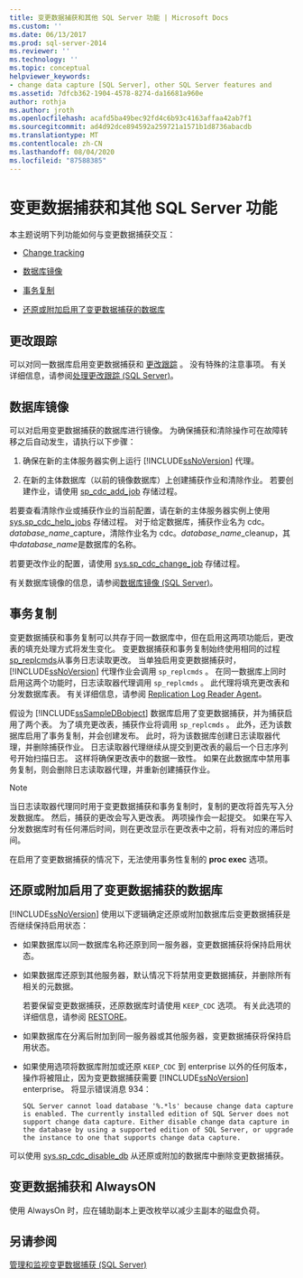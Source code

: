 ```yaml
---
title: 变更数据捕获和其他 SQL Server 功能 | Microsoft Docs
ms.custom: ''
ms.date: 06/13/2017
ms.prod: sql-server-2014
ms.reviewer: ''
ms.technology: ''
ms.topic: conceptual
helpviewer_keywords:
- change data capture [SQL Server], other SQL Server features and
ms.assetid: 7dfcb362-1904-4578-8274-da16681a960e
author: rothja
ms.author: jroth
ms.openlocfilehash: acafd5ba49bec92fd4c6b93c4163affaa42ab7f1
ms.sourcegitcommit: ad4d92dce894592a259721a1571b1d8736abacdb
ms.translationtype: MT
ms.contentlocale: zh-CN
ms.lasthandoff: 08/04/2020
ms.locfileid: "87588385"
---
```

# <a name="change-data-capture-and-other-sql-server-features"></a>变更数据捕获和其他 SQL Server 功能
  本主题说明下列功能如何与变更数据捕获交互：  
  
-   [Change tracking](#ChangeTracking)  
  
-   [数据库镜像](#DatabaseMirroring)  
  
-   [事务复制](#TransReplication)  
  
-   [还原或附加启用了变更数据捕获的数据库](#RestoreOrAttach)  
  
##  <a name="change-tracking"></a><a name="ChangeTracking"></a> 更改跟踪  
 可以对同一数据库启用变更数据捕获和 [更改跟踪](about-change-tracking-sql-server.md) 。 没有特殊的注意事项。 有关详细信息，请参阅[处理更改跟踪 (SQL Server)](work-with-change-tracking-sql-server.md)。  
  
##  <a name="database-mirroring"></a><a name="DatabaseMirroring"></a> 数据库镜像  
 可以对启用变更数据捕获的数据库进行镜像。 为确保捕获和清除操作可在故障转移之后自动发生，请执行以下步骤：  
  
1.  确保在新的主体服务器实例上运行 [!INCLUDE[ssNoVersion](../../includes/ssnoversion-md.md)] 代理。  
  
2.  在新的主体数据库（以前的镜像数据库）上创建捕获作业和清除作业。 若要创建作业，请使用 [sp_cdc_add_job](/sql/relational-databases/system-stored-procedures/sys-sp-cdc-add-job-transact-sql) 存储过程。  
  
 若要查看清除作业或捕获作业的当前配置，请在新的主体服务器实例上使用 [sys.sp_cdc_help_jobs](/sql/relational-databases/system-stored-procedures/sys-sp-cdc-help-jobs-transact-sql) 存储过程。 对于给定数据库，捕获作业名为 cdc。*database_name*_capture，清除作业名为 cdc。*database_name*_cleanup，其中*database_name*是数据库的名称。  
  
 若要更改作业的配置，请使用 [sys.sp_cdc_change_job](/sql/relational-databases/system-stored-procedures/sys-sp-cdc-change-job-transact-sql) 存储过程。  
  
 有关数据库镜像的信息，请参阅[数据库镜像 (SQL Server)](../../database-engine/database-mirroring/database-mirroring-sql-server.md)。  
  
##  <a name="transactional-replication"></a><a name="TransReplication"></a>事务复制  
 变更数据捕获和事务复制可以共存于同一数据库中，但在启用这两项功能后，更改表的填充处理方式将发生变化。 变更数据捕获和事务复制始终使用相同的过程 [sp_replcmds](/sql/relational-databases/system-stored-procedures/sp-replcmds-transact-sql)从事务日志读取更改。 当单独启用变更数据捕获时， [!INCLUDE[ssNoVersion](../../includes/ssnoversion-md.md)] 代理作业会调用 `sp_replcmds` 。 在同一数据库上同时启用这两个功能时，日志读取器代理调用 `sp_replcmds` 。 此代理将填充更改表和分发数据库表。 有关详细信息，请参阅 [Replication Log Reader Agent](../replication/agents/replication-log-reader-agent.md)。  
  
 假设为 [!INCLUDE[ssSampleDBobject](../../includes/sssampledbobject-md.md)] 数据库启用了变更数据捕获，并为捕获启用了两个表。 为了填充更改表，捕获作业将调用 `sp_replcmds` 。 此外，还为该数据库启用了事务复制，并会创建发布。 此时，将为该数据库创建日志读取器代理，并删除捕获作业。 日志读取器代理继续从提交到更改表的最后一个日志序列号开始扫描日志。 这样将确保更改表中的数据一致性。 如果在此数据库中禁用事务复制，则会删除日志读取器代理，并重新创建捕获作业。  
  
> [!NOTE]  
>  当日志读取器代理同时用于变更数据捕获和事务复制时，复制的更改将首先写入分发数据库。 然后，捕获的更改会写入更改表。 两项操作会一起提交。 如果在写入分发数据库时有任何滞后时间，则在更改显示在更改表中之前，将有对应的滞后时间。  
  
 在启用了变更数据捕获的情况下，无法使用事务性复制的 **proc exec** 选项。  
  
##  <a name="restoring-or-attaching-a-database-enabled-for-change-data-capture"></a><a name="RestoreOrAttach"></a>还原或附加启用了变更数据捕获的数据库  
 [!INCLUDE[ssNoVersion](../../includes/ssnoversion-md.md)] 使用以下逻辑确定还原或附加数据库后变更数据捕获是否继续保持启用状态：  
  
-   如果数据库以同一数据库名称还原到同一服务器，变更数据捕获将保持启用状态。  
  
-   如果数据库还原到其他服务器，默认情况下将禁用变更数据捕获，并删除所有相关的元数据。  
  
     若要保留变更数据捕获，还原数据库时请使用 `KEEP_CDC` 选项。 有关此选项的详细信息，请参阅 [RESTORE](/sql/t-sql/statements/restore-statements-transact-sql)。  
  
-   如果数据库在分离后附加到同一服务器或其他服务器，变更数据捕获将保持启用状态。  
  
-   如果使用选项将数据库附加或还原 `KEEP_CDC` 到 enterprise 以外的任何版本，操作将被阻止，因为变更数据捕获需要 [!INCLUDE[ssNoVersion](../../includes/ssnoversion-md.md)] enterprise。 将显示错误消息 934：  
  
     `SQL Server cannot load database '%.*ls' because change data capture is enabled. The currently installed edition of SQL Server does not support change data capture. Either disable change data capture in the database by using a supported edition of SQL Server, or upgrade the instance to one that supports change data capture.`  
  
 可以使用 [sys.sp_cdc_disable_db](/sql/relational-databases/system-stored-procedures/sys-sp-cdc-disable-db-transact-sql) 从还原或附加的数据库中删除变更数据捕获。  
  
## <a name="change-data-capture-and-alwayson"></a>变更数据捕获和 AlwaysON  
 使用 AlwaysOn 时，应在辅助副本上更改枚举以减少主副本的磁盘负荷。  
  
## <a name="see-also"></a>另请参阅  
 [管理和监视变更数据捕获 (SQL Server)](../track-changes/administer-and-monitor-change-data-capture-sql-server.md)  
  
  
